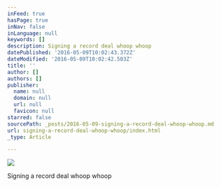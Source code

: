 ```yaml
---
inFeed: true
hasPage: true
inNav: false
inLanguage: null
keywords: []
description: Signing a record deal whoop whoop
datePublished: '2016-05-09T10:02:43.372Z'
dateModified: '2016-05-09T10:02:42.503Z'
title: ''
author: []
authors: []
publisher:
  name: null
  domain: null
  url: null
  favicon: null
starred: false
sourcePath: _posts/2016-05-09-signing-a-record-deal-whoop-whoop.md
url: signing-a-record-deal-whoop-whoop/index.html
_type: Article

---
```

![](https://the-grid-user-content.s3-us-west-2.amazonaws.com/41ee86fd-30e9-4854-939f-ea6c8d46b9bd.jpg)

Signing a record deal whoop whoop